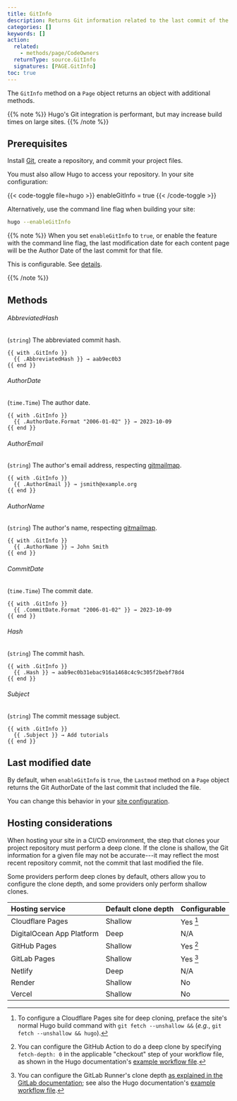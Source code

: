 ```yaml
---
title: GitInfo
description: Returns Git information related to the last commit of the given page.
categories: []
keywords: []
action:
  related:
    - methods/page/CodeOwners
  returnType: source.GitInfo
  signatures: [PAGE.GitInfo]
toc: true
---
```


The `GitInfo` method on a `Page` object returns an object with additional methods.

{{% note %}}
Hugo's Git integration is performant, but may increase build times on large sites.
{{% /note %}}

## Prerequisites

Install [Git], create a repository, and commit your project files.

You must also allow Hugo to access your repository. In your site configuration:

{{< code-toggle file=hugo >}}
enableGitInfo = true
{{< /code-toggle >}}

Alternatively, use the command line flag when building your site:

```sh
hugo --enableGitInfo
```

{{% note %}}
When you set `enableGitInfo` to `true`, or enable the feature with the command line flag, the last modification date for each content page will be the Author Date of the last commit for that file.

This is configurable. See&nbsp;[details].

[details]: /getting-started/configuration/#configure-dates
{{% /note %}}

## Methods

###### AbbreviatedHash

(`string`) The abbreviated commit hash.

```go-html-template
{{ with .GitInfo }}
  {{ .AbbreviatedHash }} → aab9ec0b3
{{ end }}
```

###### AuthorDate

(`time.Time`) The author date.

```go-html-template
{{ with .GitInfo }}
  {{ .AuthorDate.Format "2006-01-02" }} → 2023-10-09
{{ end }}
```

###### AuthorEmail

(`string`) The author's email address, respecting [gitmailmap].

```go-html-template
{{ with .GitInfo }}
  {{ .AuthorEmail }} → jsmith@example.org
{{ end }}
```

###### AuthorName

(`string`) The author's name, respecting [gitmailmap].

```go-html-template
{{ with .GitInfo }}
  {{ .AuthorName }} → John Smith
{{ end }}
```

###### CommitDate

(`time.Time`) The commit date.

```go-html-template
{{ with .GitInfo }}
  {{ .CommitDate.Format "2006-01-02" }} → 2023-10-09
{{ end }}
```

###### Hash

(`string`) The commit hash.

```go-html-template
{{ with .GitInfo }}
  {{ .Hash }} → aab9ec0b31ebac916a1468c4c9c305f2bebf78d4
{{ end }}
```

###### Subject

(`string`) The commit message subject.

```go-html-template
{{ with .GitInfo }}
  {{ .Subject }} → Add tutorials
{{ end }}
```

## Last modified date

By default, when `enableGitInfo` is `true`, the `Lastmod` method on a `Page` object returns the Git AuthorDate of the last commit that included the file.

You can change this behavior in your [site configuration].

[git]: https://git-scm.com/book/en/v2/Getting-Started-Installing-Git
[gitmailmap]: https://git-scm.com/docs/gitmailmap
[site configuration]: /getting-started/configuration/#configure-front-matter

## Hosting considerations

When hosting your site in a CI/CD environment, the step that clones your project repository must perform a deep clone. If the clone is shallow, the Git information for a given file may not be accurate---it may reflect the most recent repository commit, not the commit that last modified the file.

Some providers perform deep clones by default, others allow you to configure the clone depth, and some providers only perform shallow clones.

Hosting service | Default clone depth | Configurable
:-- | :-- | :--
Cloudflare Pages | Shallow | Yes [^CFP]
DigitalOcean App Platform | Deep | N/A
GitHub Pages | Shallow | Yes [^GHP]
GitLab Pages | Shallow | Yes [^GLP]
Netlify | Deep | N/A
Render | Shallow | No
Vercel | Shallow | No

[^CFP]: To configure a Cloudflare Pages site for deep cloning, preface the site's normal Hugo build command with `git fetch --unshallow &&` (*e.g.*, `git fetch --unshallow && hugo`).

[^GHP]: You can configure the GitHub Action to do a deep clone by specifying `fetch-depth: 0` in the applicable "checkout" step of your workflow file, as shown in the Hugo documentation's [example workflow file](/hosting-and-deployment/hosting-on-github/#procedure).

[^GLP]: You can configure the GitLab Runner's clone depth [as explained in the GitLab documentation](https://docs.gitlab.com/ee/ci/large_repositories/#shallow-cloning); see also the Hugo documentation's [example workflow file](/hosting-and-deployment/hosting-on-gitlab/#configure-gitlab-cicd).
